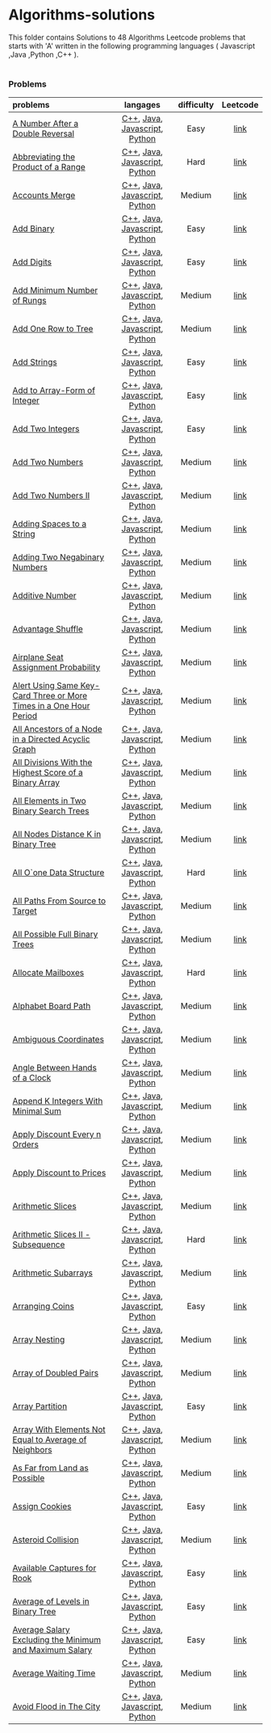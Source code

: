 # Algorithms-solutions
This folder contains Solutions to 48 Algorithms Leetcode problems that starts with 'A' written in the following programming languages ( Javascript ,Java ,Python ,C++ ).<br><br>
### Problems ###
|problems|langages|difficulty|Leetcode|
|:-------|:------:|:--------:|:------:|
|[A Number After a Double Reversal](https://github.com/AnasImloul/Leetcode-solutions/tree/main/algorithms/A/A%20Number%20After%20a%20Double%20Reversal/)|[C++](https://github.com/AnasImloul/Leetcode-solutions/tree/main/algorithms/A/A%20Number%20After%20a%20Double%20Reversal/A%20Number%20After%20a%20Double%20Reversal.cpp), [Java](https://github.com/AnasImloul/Leetcode-solutions/tree/main/algorithms/A/A%20Number%20After%20a%20Double%20Reversal/A%20Number%20After%20a%20Double%20Reversal.java), [Javascript](https://github.com/AnasImloul/Leetcode-solutions/tree/main/algorithms/A/A%20Number%20After%20a%20Double%20Reversal/A%20Number%20After%20a%20Double%20Reversal.js), [Python](https://github.com/AnasImloul/Leetcode-solutions/tree/main/algorithms/A/A%20Number%20After%20a%20Double%20Reversal/A%20Number%20After%20a%20Double%20Reversal.py)|Easy|[link](https://leetcode.com/problems/a-number-after-a-double-reversal)|
|[Abbreviating the Product of a Range](https://github.com/AnasImloul/Leetcode-solutions/tree/main/algorithms/A/Abbreviating%20the%20Product%20of%20a%20Range/)|[C++](https://github.com/AnasImloul/Leetcode-solutions/tree/main/algorithms/A/Abbreviating%20the%20Product%20of%20a%20Range/Abbreviating%20the%20Product%20of%20a%20Range.cpp), [Java](https://github.com/AnasImloul/Leetcode-solutions/tree/main/algorithms/A/Abbreviating%20the%20Product%20of%20a%20Range/Abbreviating%20the%20Product%20of%20a%20Range.java), [Javascript](https://github.com/AnasImloul/Leetcode-solutions/tree/main/algorithms/A/Abbreviating%20the%20Product%20of%20a%20Range/Abbreviating%20the%20Product%20of%20a%20Range.js), [Python](https://github.com/AnasImloul/Leetcode-solutions/tree/main/algorithms/A/Abbreviating%20the%20Product%20of%20a%20Range/Abbreviating%20the%20Product%20of%20a%20Range.py)|Hard|[link](https://leetcode.com/problems/abbreviating-the-product-of-a-range)|
|[Accounts Merge](https://github.com/AnasImloul/Leetcode-solutions/tree/main/algorithms/A/Accounts%20Merge/)|[C++](https://github.com/AnasImloul/Leetcode-solutions/tree/main/algorithms/A/Accounts%20Merge/Accounts%20Merge.cpp), [Java](https://github.com/AnasImloul/Leetcode-solutions/tree/main/algorithms/A/Accounts%20Merge/Accounts%20Merge.java), [Javascript](https://github.com/AnasImloul/Leetcode-solutions/tree/main/algorithms/A/Accounts%20Merge/Accounts%20Merge.js), [Python](https://github.com/AnasImloul/Leetcode-solutions/tree/main/algorithms/A/Accounts%20Merge/Accounts%20Merge.py)|Medium|[link](https://leetcode.com/problems/accounts-merge)|
|[Add Binary](https://github.com/AnasImloul/Leetcode-solutions/tree/main/algorithms/A/Add%20Binary/)|[C++](https://github.com/AnasImloul/Leetcode-solutions/tree/main/algorithms/A/Add%20Binary/Add%20Binary.cpp), [Java](https://github.com/AnasImloul/Leetcode-solutions/tree/main/algorithms/A/Add%20Binary/Add%20Binary.java), [Javascript](https://github.com/AnasImloul/Leetcode-solutions/tree/main/algorithms/A/Add%20Binary/Add%20Binary.js), [Python](https://github.com/AnasImloul/Leetcode-solutions/tree/main/algorithms/A/Add%20Binary/Add%20Binary.py)|Easy|[link](https://leetcode.com/problems/add-binary)|
|[Add Digits](https://github.com/AnasImloul/Leetcode-solutions/tree/main/algorithms/A/Add%20Digits/)|[C++](https://github.com/AnasImloul/Leetcode-solutions/tree/main/algorithms/A/Add%20Digits/Add%20Digits.cpp), [Java](https://github.com/AnasImloul/Leetcode-solutions/tree/main/algorithms/A/Add%20Digits/Add%20Digits.java), [Javascript](https://github.com/AnasImloul/Leetcode-solutions/tree/main/algorithms/A/Add%20Digits/Add%20Digits.js), [Python](https://github.com/AnasImloul/Leetcode-solutions/tree/main/algorithms/A/Add%20Digits/Add%20Digits.py)|Easy|[link](https://leetcode.com/problems/add-digits)|
|[Add Minimum Number of Rungs](https://github.com/AnasImloul/Leetcode-solutions/tree/main/algorithms/A/Add%20Minimum%20Number%20of%20Rungs/)|[C++](https://github.com/AnasImloul/Leetcode-solutions/tree/main/algorithms/A/Add%20Minimum%20Number%20of%20Rungs/Add%20Minimum%20Number%20of%20Rungs.cpp), [Java](https://github.com/AnasImloul/Leetcode-solutions/tree/main/algorithms/A/Add%20Minimum%20Number%20of%20Rungs/Add%20Minimum%20Number%20of%20Rungs.java), [Javascript](https://github.com/AnasImloul/Leetcode-solutions/tree/main/algorithms/A/Add%20Minimum%20Number%20of%20Rungs/Add%20Minimum%20Number%20of%20Rungs.js), [Python](https://github.com/AnasImloul/Leetcode-solutions/tree/main/algorithms/A/Add%20Minimum%20Number%20of%20Rungs/Add%20Minimum%20Number%20of%20Rungs.py)|Medium|[link](https://leetcode.com/problems/add-minimum-number-of-rungs)|
|[Add One Row to Tree](https://github.com/AnasImloul/Leetcode-solutions/tree/main/algorithms/A/Add%20One%20Row%20to%20Tree/)|[C++](https://github.com/AnasImloul/Leetcode-solutions/tree/main/algorithms/A/Add%20One%20Row%20to%20Tree/Add%20One%20Row%20to%20Tree.cpp), [Java](https://github.com/AnasImloul/Leetcode-solutions/tree/main/algorithms/A/Add%20One%20Row%20to%20Tree/Add%20One%20Row%20to%20Tree.java), [Javascript](https://github.com/AnasImloul/Leetcode-solutions/tree/main/algorithms/A/Add%20One%20Row%20to%20Tree/Add%20One%20Row%20to%20Tree.js), [Python](https://github.com/AnasImloul/Leetcode-solutions/tree/main/algorithms/A/Add%20One%20Row%20to%20Tree/Add%20One%20Row%20to%20Tree.py)|Medium|[link](https://leetcode.com/problems/add-one-row-to-tree)|
|[Add Strings](https://github.com/AnasImloul/Leetcode-solutions/tree/main/algorithms/A/Add%20Strings/)|[C++](https://github.com/AnasImloul/Leetcode-solutions/tree/main/algorithms/A/Add%20Strings/Add%20Strings.cpp), [Java](https://github.com/AnasImloul/Leetcode-solutions/tree/main/algorithms/A/Add%20Strings/Add%20Strings.java), [Javascript](https://github.com/AnasImloul/Leetcode-solutions/tree/main/algorithms/A/Add%20Strings/Add%20Strings.js), [Python](https://github.com/AnasImloul/Leetcode-solutions/tree/main/algorithms/A/Add%20Strings/Add%20Strings.py)|Easy|[link](https://leetcode.com/problems/add-strings)|
|[Add to Array-Form of Integer](https://github.com/AnasImloul/Leetcode-solutions/tree/main/algorithms/A/Add%20to%20Array-Form%20of%20Integer/)|[C++](https://github.com/AnasImloul/Leetcode-solutions/tree/main/algorithms/A/Add%20to%20Array-Form%20of%20Integer/Add%20to%20Array-Form%20of%20Integer.cpp), [Java](https://github.com/AnasImloul/Leetcode-solutions/tree/main/algorithms/A/Add%20to%20Array-Form%20of%20Integer/Add%20to%20Array-Form%20of%20Integer.java), [Javascript](https://github.com/AnasImloul/Leetcode-solutions/tree/main/algorithms/A/Add%20to%20Array-Form%20of%20Integer/Add%20to%20Array-Form%20of%20Integer.js), [Python](https://github.com/AnasImloul/Leetcode-solutions/tree/main/algorithms/A/Add%20to%20Array-Form%20of%20Integer/Add%20to%20Array-Form%20of%20Integer.py)|Easy|[link](https://leetcode.com/problems/add-to-array-form-of-integer)|
|[Add Two Integers](https://github.com/AnasImloul/Leetcode-solutions/tree/main/algorithms/A/Add%20Two%20Integers/)|[C++](https://github.com/AnasImloul/Leetcode-solutions/tree/main/algorithms/A/Add%20Two%20Integers/Add%20Two%20Integers.cpp), [Java](https://github.com/AnasImloul/Leetcode-solutions/tree/main/algorithms/A/Add%20Two%20Integers/Add%20Two%20Integers.java), [Javascript](https://github.com/AnasImloul/Leetcode-solutions/tree/main/algorithms/A/Add%20Two%20Integers/Add%20Two%20Integers.js), [Python](https://github.com/AnasImloul/Leetcode-solutions/tree/main/algorithms/A/Add%20Two%20Integers/Add%20Two%20Integers.py)|Easy|[link](https://leetcode.com/problems/add-two-integers)|
|[Add Two Numbers](https://github.com/AnasImloul/Leetcode-solutions/tree/main/algorithms/A/Add%20Two%20Numbers/)|[C++](https://github.com/AnasImloul/Leetcode-solutions/tree/main/algorithms/A/Add%20Two%20Numbers/Add%20Two%20Numbers.cpp), [Java](https://github.com/AnasImloul/Leetcode-solutions/tree/main/algorithms/A/Add%20Two%20Numbers/Add%20Two%20Numbers.java), [Javascript](https://github.com/AnasImloul/Leetcode-solutions/tree/main/algorithms/A/Add%20Two%20Numbers/Add%20Two%20Numbers.js), [Python](https://github.com/AnasImloul/Leetcode-solutions/tree/main/algorithms/A/Add%20Two%20Numbers/Add%20Two%20Numbers.py)|Medium|[link](https://leetcode.com/problems/add-two-numbers)|
|[Add Two Numbers II](https://github.com/AnasImloul/Leetcode-solutions/tree/main/algorithms/A/Add%20Two%20Numbers%20II/)|[C++](https://github.com/AnasImloul/Leetcode-solutions/tree/main/algorithms/A/Add%20Two%20Numbers%20II/Add%20Two%20Numbers%20II.cpp), [Java](https://github.com/AnasImloul/Leetcode-solutions/tree/main/algorithms/A/Add%20Two%20Numbers%20II/Add%20Two%20Numbers%20II.java), [Javascript](https://github.com/AnasImloul/Leetcode-solutions/tree/main/algorithms/A/Add%20Two%20Numbers%20II/Add%20Two%20Numbers%20II.js), [Python](https://github.com/AnasImloul/Leetcode-solutions/tree/main/algorithms/A/Add%20Two%20Numbers%20II/Add%20Two%20Numbers%20II.py)|Medium|[link](https://leetcode.com/problems/add-two-numbers-ii)|
|[Adding Spaces to a String](https://github.com/AnasImloul/Leetcode-solutions/tree/main/algorithms/A/Adding%20Spaces%20to%20a%20String/)|[C++](https://github.com/AnasImloul/Leetcode-solutions/tree/main/algorithms/A/Adding%20Spaces%20to%20a%20String/Adding%20Spaces%20to%20a%20String.cpp), [Java](https://github.com/AnasImloul/Leetcode-solutions/tree/main/algorithms/A/Adding%20Spaces%20to%20a%20String/Adding%20Spaces%20to%20a%20String.java), [Javascript](https://github.com/AnasImloul/Leetcode-solutions/tree/main/algorithms/A/Adding%20Spaces%20to%20a%20String/Adding%20Spaces%20to%20a%20String.js), [Python](https://github.com/AnasImloul/Leetcode-solutions/tree/main/algorithms/A/Adding%20Spaces%20to%20a%20String/Adding%20Spaces%20to%20a%20String.py)|Medium|[link](https://leetcode.com/problems/adding-spaces-to-a-string)|
|[Adding Two Negabinary Numbers](https://github.com/AnasImloul/Leetcode-solutions/tree/main/algorithms/A/Adding%20Two%20Negabinary%20Numbers/)|[C++](https://github.com/AnasImloul/Leetcode-solutions/tree/main/algorithms/A/Adding%20Two%20Negabinary%20Numbers/Adding%20Two%20Negabinary%20Numbers.cpp), [Java](https://github.com/AnasImloul/Leetcode-solutions/tree/main/algorithms/A/Adding%20Two%20Negabinary%20Numbers/Adding%20Two%20Negabinary%20Numbers.java), [Javascript](https://github.com/AnasImloul/Leetcode-solutions/tree/main/algorithms/A/Adding%20Two%20Negabinary%20Numbers/Adding%20Two%20Negabinary%20Numbers.js), [Python](https://github.com/AnasImloul/Leetcode-solutions/tree/main/algorithms/A/Adding%20Two%20Negabinary%20Numbers/Adding%20Two%20Negabinary%20Numbers.py)|Medium|[link](https://leetcode.com/problems/adding-two-negabinary-numbers)|
|[Additive Number](https://github.com/AnasImloul/Leetcode-solutions/tree/main/algorithms/A/Additive%20Number/)|[C++](https://github.com/AnasImloul/Leetcode-solutions/tree/main/algorithms/A/Additive%20Number/Additive%20Number.cpp), [Java](https://github.com/AnasImloul/Leetcode-solutions/tree/main/algorithms/A/Additive%20Number/Additive%20Number.java), [Javascript](https://github.com/AnasImloul/Leetcode-solutions/tree/main/algorithms/A/Additive%20Number/Additive%20Number.js), [Python](https://github.com/AnasImloul/Leetcode-solutions/tree/main/algorithms/A/Additive%20Number/Additive%20Number.py)|Medium|[link](https://leetcode.com/problems/additive-number)|
|[Advantage Shuffle](https://github.com/AnasImloul/Leetcode-solutions/tree/main/algorithms/A/Advantage%20Shuffle/)|[C++](https://github.com/AnasImloul/Leetcode-solutions/tree/main/algorithms/A/Advantage%20Shuffle/Advantage%20Shuffle.cpp), [Java](https://github.com/AnasImloul/Leetcode-solutions/tree/main/algorithms/A/Advantage%20Shuffle/Advantage%20Shuffle.java), [Javascript](https://github.com/AnasImloul/Leetcode-solutions/tree/main/algorithms/A/Advantage%20Shuffle/Advantage%20Shuffle.js), [Python](https://github.com/AnasImloul/Leetcode-solutions/tree/main/algorithms/A/Advantage%20Shuffle/Advantage%20Shuffle.py)|Medium|[link](https://leetcode.com/problems/advantage-shuffle)|
|[Airplane Seat Assignment Probability](https://github.com/AnasImloul/Leetcode-solutions/tree/main/algorithms/A/Airplane%20Seat%20Assignment%20Probability/)|[C++](https://github.com/AnasImloul/Leetcode-solutions/tree/main/algorithms/A/Airplane%20Seat%20Assignment%20Probability/Airplane%20Seat%20Assignment%20Probability.cpp), [Java](https://github.com/AnasImloul/Leetcode-solutions/tree/main/algorithms/A/Airplane%20Seat%20Assignment%20Probability/Airplane%20Seat%20Assignment%20Probability.java), [Javascript](https://github.com/AnasImloul/Leetcode-solutions/tree/main/algorithms/A/Airplane%20Seat%20Assignment%20Probability/Airplane%20Seat%20Assignment%20Probability.js), [Python](https://github.com/AnasImloul/Leetcode-solutions/tree/main/algorithms/A/Airplane%20Seat%20Assignment%20Probability/Airplane%20Seat%20Assignment%20Probability.py)|Medium|[link](https://leetcode.com/problems/airplane-seat-assignment-probability)|
|[Alert Using Same Key-Card Three or More Times in a One Hour Period](https://github.com/AnasImloul/Leetcode-solutions/tree/main/algorithms/A/Alert%20Using%20Same%20Key-Card%20Three%20or%20More%20Times%20in%20a%20One%20Hour%20Period/)|[C++](https://github.com/AnasImloul/Leetcode-solutions/tree/main/algorithms/A/Alert%20Using%20Same%20Key-Card%20Three%20or%20More%20Times%20in%20a%20One%20Hour%20Period/Alert%20Using%20Same%20Key-Card%20Three%20or%20More%20Times%20in%20a%20One%20Hour%20Period.cpp), [Java](https://github.com/AnasImloul/Leetcode-solutions/tree/main/algorithms/A/Alert%20Using%20Same%20Key-Card%20Three%20or%20More%20Times%20in%20a%20One%20Hour%20Period/Alert%20Using%20Same%20Key-Card%20Three%20or%20More%20Times%20in%20a%20One%20Hour%20Period.java), [Javascript](https://github.com/AnasImloul/Leetcode-solutions/tree/main/algorithms/A/Alert%20Using%20Same%20Key-Card%20Three%20or%20More%20Times%20in%20a%20One%20Hour%20Period/Alert%20Using%20Same%20Key-Card%20Three%20or%20More%20Times%20in%20a%20One%20Hour%20Period.js), [Python](https://github.com/AnasImloul/Leetcode-solutions/tree/main/algorithms/A/Alert%20Using%20Same%20Key-Card%20Three%20or%20More%20Times%20in%20a%20One%20Hour%20Period/Alert%20Using%20Same%20Key-Card%20Three%20or%20More%20Times%20in%20a%20One%20Hour%20Period.py)|Medium|[link](https://leetcode.com/problems/alert-using-same-key-card-three-or-more-times-in-a-one-hour-period)|
|[All Ancestors of a Node in a Directed Acyclic Graph](https://github.com/AnasImloul/Leetcode-solutions/tree/main/algorithms/A/All%20Ancestors%20of%20a%20Node%20in%20a%20Directed%20Acyclic%20Graph/)|[C++](https://github.com/AnasImloul/Leetcode-solutions/tree/main/algorithms/A/All%20Ancestors%20of%20a%20Node%20in%20a%20Directed%20Acyclic%20Graph/All%20Ancestors%20of%20a%20Node%20in%20a%20Directed%20Acyclic%20Graph.cpp), [Java](https://github.com/AnasImloul/Leetcode-solutions/tree/main/algorithms/A/All%20Ancestors%20of%20a%20Node%20in%20a%20Directed%20Acyclic%20Graph/All%20Ancestors%20of%20a%20Node%20in%20a%20Directed%20Acyclic%20Graph.java), [Javascript](https://github.com/AnasImloul/Leetcode-solutions/tree/main/algorithms/A/All%20Ancestors%20of%20a%20Node%20in%20a%20Directed%20Acyclic%20Graph/All%20Ancestors%20of%20a%20Node%20in%20a%20Directed%20Acyclic%20Graph.js), [Python](https://github.com/AnasImloul/Leetcode-solutions/tree/main/algorithms/A/All%20Ancestors%20of%20a%20Node%20in%20a%20Directed%20Acyclic%20Graph/All%20Ancestors%20of%20a%20Node%20in%20a%20Directed%20Acyclic%20Graph.py)|Medium|[link](https://leetcode.com/problems/all-ancestors-of-a-node-in-a-directed-acyclic-graph)|
|[All Divisions With the Highest Score of a Binary Array](https://github.com/AnasImloul/Leetcode-solutions/tree/main/algorithms/A/All%20Divisions%20With%20the%20Highest%20Score%20of%20a%20Binary%20Array/)|[C++](https://github.com/AnasImloul/Leetcode-solutions/tree/main/algorithms/A/All%20Divisions%20With%20the%20Highest%20Score%20of%20a%20Binary%20Array/All%20Divisions%20With%20the%20Highest%20Score%20of%20a%20Binary%20Array.cpp), [Java](https://github.com/AnasImloul/Leetcode-solutions/tree/main/algorithms/A/All%20Divisions%20With%20the%20Highest%20Score%20of%20a%20Binary%20Array/All%20Divisions%20With%20the%20Highest%20Score%20of%20a%20Binary%20Array.java), [Javascript](https://github.com/AnasImloul/Leetcode-solutions/tree/main/algorithms/A/All%20Divisions%20With%20the%20Highest%20Score%20of%20a%20Binary%20Array/All%20Divisions%20With%20the%20Highest%20Score%20of%20a%20Binary%20Array.js), [Python](https://github.com/AnasImloul/Leetcode-solutions/tree/main/algorithms/A/All%20Divisions%20With%20the%20Highest%20Score%20of%20a%20Binary%20Array/All%20Divisions%20With%20the%20Highest%20Score%20of%20a%20Binary%20Array.py)|Medium|[link](https://leetcode.com/problems/all-divisions-with-the-highest-score-of-a-binary-array)|
|[All Elements in Two Binary Search Trees](https://github.com/AnasImloul/Leetcode-solutions/tree/main/algorithms/A/All%20Elements%20in%20Two%20Binary%20Search%20Trees/)|[C++](https://github.com/AnasImloul/Leetcode-solutions/tree/main/algorithms/A/All%20Elements%20in%20Two%20Binary%20Search%20Trees/All%20Elements%20in%20Two%20Binary%20Search%20Trees.cpp), [Java](https://github.com/AnasImloul/Leetcode-solutions/tree/main/algorithms/A/All%20Elements%20in%20Two%20Binary%20Search%20Trees/All%20Elements%20in%20Two%20Binary%20Search%20Trees.java), [Javascript](https://github.com/AnasImloul/Leetcode-solutions/tree/main/algorithms/A/All%20Elements%20in%20Two%20Binary%20Search%20Trees/All%20Elements%20in%20Two%20Binary%20Search%20Trees.js), [Python](https://github.com/AnasImloul/Leetcode-solutions/tree/main/algorithms/A/All%20Elements%20in%20Two%20Binary%20Search%20Trees/All%20Elements%20in%20Two%20Binary%20Search%20Trees.py)|Medium|[link](https://leetcode.com/problems/all-elements-in-two-binary-search-trees)|
|[All Nodes Distance K in Binary Tree](https://github.com/AnasImloul/Leetcode-solutions/tree/main/algorithms/A/All%20Nodes%20Distance%20K%20in%20Binary%20Tree/)|[C++](https://github.com/AnasImloul/Leetcode-solutions/tree/main/algorithms/A/All%20Nodes%20Distance%20K%20in%20Binary%20Tree/All%20Nodes%20Distance%20K%20in%20Binary%20Tree.cpp), [Java](https://github.com/AnasImloul/Leetcode-solutions/tree/main/algorithms/A/All%20Nodes%20Distance%20K%20in%20Binary%20Tree/All%20Nodes%20Distance%20K%20in%20Binary%20Tree.java), [Javascript](https://github.com/AnasImloul/Leetcode-solutions/tree/main/algorithms/A/All%20Nodes%20Distance%20K%20in%20Binary%20Tree/All%20Nodes%20Distance%20K%20in%20Binary%20Tree.js), [Python](https://github.com/AnasImloul/Leetcode-solutions/tree/main/algorithms/A/All%20Nodes%20Distance%20K%20in%20Binary%20Tree/All%20Nodes%20Distance%20K%20in%20Binary%20Tree.py)|Medium|[link](https://leetcode.com/problems/all-nodes-distance-k-in-binary-tree)|
|[All O`one Data Structure](https://github.com/AnasImloul/Leetcode-solutions/tree/main/algorithms/A/All%20O%60one%20Data%20Structure/)|[C++](https://github.com/AnasImloul/Leetcode-solutions/tree/main/algorithms/A/All%20O%60one%20Data%20Structure/All%20O%60one%20Data%20Structure.cpp), [Java](https://github.com/AnasImloul/Leetcode-solutions/tree/main/algorithms/A/All%20O%60one%20Data%20Structure/All%20O%60one%20Data%20Structure.java), [Javascript](https://github.com/AnasImloul/Leetcode-solutions/tree/main/algorithms/A/All%20O%60one%20Data%20Structure/All%20O%60one%20Data%20Structure.js), [Python](https://github.com/AnasImloul/Leetcode-solutions/tree/main/algorithms/A/All%20O%60one%20Data%20Structure/All%20O%60one%20Data%20Structure.py)|Hard|[link](https://leetcode.com/problems/all-oone-data-structure)|
|[All Paths From Source to Target](https://github.com/AnasImloul/Leetcode-solutions/tree/main/algorithms/A/All%20Paths%20From%20Source%20to%20Target/)|[C++](https://github.com/AnasImloul/Leetcode-solutions/tree/main/algorithms/A/All%20Paths%20From%20Source%20to%20Target/All%20Paths%20From%20Source%20to%20Target.cpp), [Java](https://github.com/AnasImloul/Leetcode-solutions/tree/main/algorithms/A/All%20Paths%20From%20Source%20to%20Target/All%20Paths%20From%20Source%20to%20Target.java), [Javascript](https://github.com/AnasImloul/Leetcode-solutions/tree/main/algorithms/A/All%20Paths%20From%20Source%20to%20Target/All%20Paths%20From%20Source%20to%20Target.js), [Python](https://github.com/AnasImloul/Leetcode-solutions/tree/main/algorithms/A/All%20Paths%20From%20Source%20to%20Target/All%20Paths%20From%20Source%20to%20Target.py)|Medium|[link](https://leetcode.com/problems/all-paths-from-source-to-target)|
|[All Possible Full Binary Trees](https://github.com/AnasImloul/Leetcode-solutions/tree/main/algorithms/A/All%20Possible%20Full%20Binary%20Trees/)|[C++](https://github.com/AnasImloul/Leetcode-solutions/tree/main/algorithms/A/All%20Possible%20Full%20Binary%20Trees/All%20Possible%20Full%20Binary%20Trees.cpp), [Java](https://github.com/AnasImloul/Leetcode-solutions/tree/main/algorithms/A/All%20Possible%20Full%20Binary%20Trees/All%20Possible%20Full%20Binary%20Trees.java), [Javascript](https://github.com/AnasImloul/Leetcode-solutions/tree/main/algorithms/A/All%20Possible%20Full%20Binary%20Trees/All%20Possible%20Full%20Binary%20Trees.js), [Python](https://github.com/AnasImloul/Leetcode-solutions/tree/main/algorithms/A/All%20Possible%20Full%20Binary%20Trees/All%20Possible%20Full%20Binary%20Trees.py)|Medium|[link](https://leetcode.com/problems/all-possible-full-binary-trees)|
|[Allocate Mailboxes](https://github.com/AnasImloul/Leetcode-solutions/tree/main/algorithms/A/Allocate%20Mailboxes/)|[C++](https://github.com/AnasImloul/Leetcode-solutions/tree/main/algorithms/A/Allocate%20Mailboxes/Allocate%20Mailboxes.cpp), [Java](https://github.com/AnasImloul/Leetcode-solutions/tree/main/algorithms/A/Allocate%20Mailboxes/Allocate%20Mailboxes.java), [Javascript](https://github.com/AnasImloul/Leetcode-solutions/tree/main/algorithms/A/Allocate%20Mailboxes/Allocate%20Mailboxes.js), [Python](https://github.com/AnasImloul/Leetcode-solutions/tree/main/algorithms/A/Allocate%20Mailboxes/Allocate%20Mailboxes.py)|Hard|[link](https://leetcode.com/problems/allocate-mailboxes)|
|[Alphabet Board Path](https://github.com/AnasImloul/Leetcode-solutions/tree/main/algorithms/A/Alphabet%20Board%20Path/)|[C++](https://github.com/AnasImloul/Leetcode-solutions/tree/main/algorithms/A/Alphabet%20Board%20Path/Alphabet%20Board%20Path.cpp), [Java](https://github.com/AnasImloul/Leetcode-solutions/tree/main/algorithms/A/Alphabet%20Board%20Path/Alphabet%20Board%20Path.java), [Javascript](https://github.com/AnasImloul/Leetcode-solutions/tree/main/algorithms/A/Alphabet%20Board%20Path/Alphabet%20Board%20Path.js), [Python](https://github.com/AnasImloul/Leetcode-solutions/tree/main/algorithms/A/Alphabet%20Board%20Path/Alphabet%20Board%20Path.py)|Medium|[link](https://leetcode.com/problems/alphabet-board-path)|
|[Ambiguous Coordinates](https://github.com/AnasImloul/Leetcode-solutions/tree/main/algorithms/A/Ambiguous%20Coordinates/)|[C++](https://github.com/AnasImloul/Leetcode-solutions/tree/main/algorithms/A/Ambiguous%20Coordinates/Ambiguous%20Coordinates.cpp), [Java](https://github.com/AnasImloul/Leetcode-solutions/tree/main/algorithms/A/Ambiguous%20Coordinates/Ambiguous%20Coordinates.java), [Javascript](https://github.com/AnasImloul/Leetcode-solutions/tree/main/algorithms/A/Ambiguous%20Coordinates/Ambiguous%20Coordinates.js), [Python](https://github.com/AnasImloul/Leetcode-solutions/tree/main/algorithms/A/Ambiguous%20Coordinates/Ambiguous%20Coordinates.py)|Medium|[link](https://leetcode.com/problems/ambiguous-coordinates)|
|[Angle Between Hands of a Clock](https://github.com/AnasImloul/Leetcode-solutions/tree/main/algorithms/A/Angle%20Between%20Hands%20of%20a%20Clock/)|[C++](https://github.com/AnasImloul/Leetcode-solutions/tree/main/algorithms/A/Angle%20Between%20Hands%20of%20a%20Clock/Angle%20Between%20Hands%20of%20a%20Clock.cpp), [Java](https://github.com/AnasImloul/Leetcode-solutions/tree/main/algorithms/A/Angle%20Between%20Hands%20of%20a%20Clock/Angle%20Between%20Hands%20of%20a%20Clock.java), [Javascript](https://github.com/AnasImloul/Leetcode-solutions/tree/main/algorithms/A/Angle%20Between%20Hands%20of%20a%20Clock/Angle%20Between%20Hands%20of%20a%20Clock.js), [Python](https://github.com/AnasImloul/Leetcode-solutions/tree/main/algorithms/A/Angle%20Between%20Hands%20of%20a%20Clock/Angle%20Between%20Hands%20of%20a%20Clock.py)|Medium|[link](https://leetcode.com/problems/angle-between-hands-of-a-clock)|
|[Append K Integers With Minimal Sum](https://github.com/AnasImloul/Leetcode-solutions/tree/main/algorithms/A/Append%20K%20Integers%20With%20Minimal%20Sum/)|[C++](https://github.com/AnasImloul/Leetcode-solutions/tree/main/algorithms/A/Append%20K%20Integers%20With%20Minimal%20Sum/Append%20K%20Integers%20With%20Minimal%20Sum.cpp), [Java](https://github.com/AnasImloul/Leetcode-solutions/tree/main/algorithms/A/Append%20K%20Integers%20With%20Minimal%20Sum/Append%20K%20Integers%20With%20Minimal%20Sum.java), [Javascript](https://github.com/AnasImloul/Leetcode-solutions/tree/main/algorithms/A/Append%20K%20Integers%20With%20Minimal%20Sum/Append%20K%20Integers%20With%20Minimal%20Sum.js), [Python](https://github.com/AnasImloul/Leetcode-solutions/tree/main/algorithms/A/Append%20K%20Integers%20With%20Minimal%20Sum/Append%20K%20Integers%20With%20Minimal%20Sum.py)|Medium|[link](https://leetcode.com/problems/append-k-integers-with-minimal-sum)|
|[Apply Discount Every n Orders](https://github.com/AnasImloul/Leetcode-solutions/tree/main/algorithms/A/Apply%20Discount%20Every%20n%20Orders/)|[C++](https://github.com/AnasImloul/Leetcode-solutions/tree/main/algorithms/A/Apply%20Discount%20Every%20n%20Orders/Apply%20Discount%20Every%20n%20Orders.cpp), [Java](https://github.com/AnasImloul/Leetcode-solutions/tree/main/algorithms/A/Apply%20Discount%20Every%20n%20Orders/Apply%20Discount%20Every%20n%20Orders.java), [Javascript](https://github.com/AnasImloul/Leetcode-solutions/tree/main/algorithms/A/Apply%20Discount%20Every%20n%20Orders/Apply%20Discount%20Every%20n%20Orders.js), [Python](https://github.com/AnasImloul/Leetcode-solutions/tree/main/algorithms/A/Apply%20Discount%20Every%20n%20Orders/Apply%20Discount%20Every%20n%20Orders.py)|Medium|[link](https://leetcode.com/problems/apply-discount-every-n-orders)|
|[Apply Discount to Prices](https://github.com/AnasImloul/Leetcode-solutions/tree/main/algorithms/A/Apply%20Discount%20to%20Prices/)|[C++](https://github.com/AnasImloul/Leetcode-solutions/tree/main/algorithms/A/Apply%20Discount%20to%20Prices/Apply%20Discount%20to%20Prices.cpp), [Java](https://github.com/AnasImloul/Leetcode-solutions/tree/main/algorithms/A/Apply%20Discount%20to%20Prices/Apply%20Discount%20to%20Prices.java), [Javascript](https://github.com/AnasImloul/Leetcode-solutions/tree/main/algorithms/A/Apply%20Discount%20to%20Prices/Apply%20Discount%20to%20Prices.js), [Python](https://github.com/AnasImloul/Leetcode-solutions/tree/main/algorithms/A/Apply%20Discount%20to%20Prices/Apply%20Discount%20to%20Prices.py)|Medium|[link](https://leetcode.com/problems/apply-discount-to-prices)|
|[Arithmetic Slices](https://github.com/AnasImloul/Leetcode-solutions/tree/main/algorithms/A/Arithmetic%20Slices/)|[C++](https://github.com/AnasImloul/Leetcode-solutions/tree/main/algorithms/A/Arithmetic%20Slices/Arithmetic%20Slices.cpp), [Java](https://github.com/AnasImloul/Leetcode-solutions/tree/main/algorithms/A/Arithmetic%20Slices/Arithmetic%20Slices.java), [Javascript](https://github.com/AnasImloul/Leetcode-solutions/tree/main/algorithms/A/Arithmetic%20Slices/Arithmetic%20Slices.js), [Python](https://github.com/AnasImloul/Leetcode-solutions/tree/main/algorithms/A/Arithmetic%20Slices/Arithmetic%20Slices.py)|Medium|[link](https://leetcode.com/problems/arithmetic-slices)|
|[Arithmetic Slices II - Subsequence](https://github.com/AnasImloul/Leetcode-solutions/tree/main/algorithms/A/Arithmetic%20Slices%20II%20-%20Subsequence/)|[C++](https://github.com/AnasImloul/Leetcode-solutions/tree/main/algorithms/A/Arithmetic%20Slices%20II%20-%20Subsequence/Arithmetic%20Slices%20II%20-%20Subsequence.cpp), [Java](https://github.com/AnasImloul/Leetcode-solutions/tree/main/algorithms/A/Arithmetic%20Slices%20II%20-%20Subsequence/Arithmetic%20Slices%20II%20-%20Subsequence.java), [Javascript](https://github.com/AnasImloul/Leetcode-solutions/tree/main/algorithms/A/Arithmetic%20Slices%20II%20-%20Subsequence/Arithmetic%20Slices%20II%20-%20Subsequence.js), [Python](https://github.com/AnasImloul/Leetcode-solutions/tree/main/algorithms/A/Arithmetic%20Slices%20II%20-%20Subsequence/Arithmetic%20Slices%20II%20-%20Subsequence.py)|Hard|[link](https://leetcode.com/problems/arithmetic-slices-ii-subsequence)|
|[Arithmetic Subarrays](https://github.com/AnasImloul/Leetcode-solutions/tree/main/algorithms/A/Arithmetic%20Subarrays/)|[C++](https://github.com/AnasImloul/Leetcode-solutions/tree/main/algorithms/A/Arithmetic%20Subarrays/Arithmetic%20Subarrays.cpp), [Java](https://github.com/AnasImloul/Leetcode-solutions/tree/main/algorithms/A/Arithmetic%20Subarrays/Arithmetic%20Subarrays.java), [Javascript](https://github.com/AnasImloul/Leetcode-solutions/tree/main/algorithms/A/Arithmetic%20Subarrays/Arithmetic%20Subarrays.js), [Python](https://github.com/AnasImloul/Leetcode-solutions/tree/main/algorithms/A/Arithmetic%20Subarrays/Arithmetic%20Subarrays.py)|Medium|[link](https://leetcode.com/problems/arithmetic-subarrays)|
|[Arranging Coins](https://github.com/AnasImloul/Leetcode-solutions/tree/main/algorithms/A/Arranging%20Coins/)|[C++](https://github.com/AnasImloul/Leetcode-solutions/tree/main/algorithms/A/Arranging%20Coins/Arranging%20Coins.cpp), [Java](https://github.com/AnasImloul/Leetcode-solutions/tree/main/algorithms/A/Arranging%20Coins/Arranging%20Coins.java), [Javascript](https://github.com/AnasImloul/Leetcode-solutions/tree/main/algorithms/A/Arranging%20Coins/Arranging%20Coins.js), [Python](https://github.com/AnasImloul/Leetcode-solutions/tree/main/algorithms/A/Arranging%20Coins/Arranging%20Coins.py)|Easy|[link](https://leetcode.com/problems/arranging-coins)|
|[Array Nesting](https://github.com/AnasImloul/Leetcode-solutions/tree/main/algorithms/A/Array%20Nesting/)|[C++](https://github.com/AnasImloul/Leetcode-solutions/tree/main/algorithms/A/Array%20Nesting/Array%20Nesting.cpp), [Java](https://github.com/AnasImloul/Leetcode-solutions/tree/main/algorithms/A/Array%20Nesting/Array%20Nesting.java), [Javascript](https://github.com/AnasImloul/Leetcode-solutions/tree/main/algorithms/A/Array%20Nesting/Array%20Nesting.js), [Python](https://github.com/AnasImloul/Leetcode-solutions/tree/main/algorithms/A/Array%20Nesting/Array%20Nesting.py)|Medium|[link](https://leetcode.com/problems/array-nesting)|
|[Array of Doubled Pairs](https://github.com/AnasImloul/Leetcode-solutions/tree/main/algorithms/A/Array%20of%20Doubled%20Pairs/)|[C++](https://github.com/AnasImloul/Leetcode-solutions/tree/main/algorithms/A/Array%20of%20Doubled%20Pairs/Array%20of%20Doubled%20Pairs.cpp), [Java](https://github.com/AnasImloul/Leetcode-solutions/tree/main/algorithms/A/Array%20of%20Doubled%20Pairs/Array%20of%20Doubled%20Pairs.java), [Javascript](https://github.com/AnasImloul/Leetcode-solutions/tree/main/algorithms/A/Array%20of%20Doubled%20Pairs/Array%20of%20Doubled%20Pairs.js), [Python](https://github.com/AnasImloul/Leetcode-solutions/tree/main/algorithms/A/Array%20of%20Doubled%20Pairs/Array%20of%20Doubled%20Pairs.py)|Medium|[link](https://leetcode.com/problems/array-of-doubled-pairs)|
|[Array Partition](https://github.com/AnasImloul/Leetcode-solutions/tree/main/algorithms/A/Array%20Partition/)|[C++](https://github.com/AnasImloul/Leetcode-solutions/tree/main/algorithms/A/Array%20Partition/Array%20Partition.cpp), [Java](https://github.com/AnasImloul/Leetcode-solutions/tree/main/algorithms/A/Array%20Partition/Array%20Partition.java), [Javascript](https://github.com/AnasImloul/Leetcode-solutions/tree/main/algorithms/A/Array%20Partition/Array%20Partition.js), [Python](https://github.com/AnasImloul/Leetcode-solutions/tree/main/algorithms/A/Array%20Partition/Array%20Partition.py)|Easy|[link](https://leetcode.com/problems/array-partition)|
|[Array With Elements Not Equal to Average of Neighbors](https://github.com/AnasImloul/Leetcode-solutions/tree/main/algorithms/A/Array%20With%20Elements%20Not%20Equal%20to%20Average%20of%20Neighbors/)|[C++](https://github.com/AnasImloul/Leetcode-solutions/tree/main/algorithms/A/Array%20With%20Elements%20Not%20Equal%20to%20Average%20of%20Neighbors/Array%20With%20Elements%20Not%20Equal%20to%20Average%20of%20Neighbors.cpp), [Java](https://github.com/AnasImloul/Leetcode-solutions/tree/main/algorithms/A/Array%20With%20Elements%20Not%20Equal%20to%20Average%20of%20Neighbors/Array%20With%20Elements%20Not%20Equal%20to%20Average%20of%20Neighbors.java), [Javascript](https://github.com/AnasImloul/Leetcode-solutions/tree/main/algorithms/A/Array%20With%20Elements%20Not%20Equal%20to%20Average%20of%20Neighbors/Array%20With%20Elements%20Not%20Equal%20to%20Average%20of%20Neighbors.js), [Python](https://github.com/AnasImloul/Leetcode-solutions/tree/main/algorithms/A/Array%20With%20Elements%20Not%20Equal%20to%20Average%20of%20Neighbors/Array%20With%20Elements%20Not%20Equal%20to%20Average%20of%20Neighbors.py)|Medium|[link](https://leetcode.com/problems/array-with-elements-not-equal-to-average-of-neighbors)|
|[As Far from Land as Possible](https://github.com/AnasImloul/Leetcode-solutions/tree/main/algorithms/A/As%20Far%20from%20Land%20as%20Possible/)|[C++](https://github.com/AnasImloul/Leetcode-solutions/tree/main/algorithms/A/As%20Far%20from%20Land%20as%20Possible/As%20Far%20from%20Land%20as%20Possible.cpp), [Java](https://github.com/AnasImloul/Leetcode-solutions/tree/main/algorithms/A/As%20Far%20from%20Land%20as%20Possible/As%20Far%20from%20Land%20as%20Possible.java), [Javascript](https://github.com/AnasImloul/Leetcode-solutions/tree/main/algorithms/A/As%20Far%20from%20Land%20as%20Possible/As%20Far%20from%20Land%20as%20Possible.js), [Python](https://github.com/AnasImloul/Leetcode-solutions/tree/main/algorithms/A/As%20Far%20from%20Land%20as%20Possible/As%20Far%20from%20Land%20as%20Possible.py)|Medium|[link](https://leetcode.com/problems/as-far-from-land-as-possible)|
|[Assign Cookies](https://github.com/AnasImloul/Leetcode-solutions/tree/main/algorithms/A/Assign%20Cookies/)|[C++](https://github.com/AnasImloul/Leetcode-solutions/tree/main/algorithms/A/Assign%20Cookies/Assign%20Cookies.cpp), [Java](https://github.com/AnasImloul/Leetcode-solutions/tree/main/algorithms/A/Assign%20Cookies/Assign%20Cookies.java), [Javascript](https://github.com/AnasImloul/Leetcode-solutions/tree/main/algorithms/A/Assign%20Cookies/Assign%20Cookies.js), [Python](https://github.com/AnasImloul/Leetcode-solutions/tree/main/algorithms/A/Assign%20Cookies/Assign%20Cookies.py)|Easy|[link](https://leetcode.com/problems/assign-cookies)|
|[Asteroid Collision](https://github.com/AnasImloul/Leetcode-solutions/tree/main/algorithms/A/Asteroid%20Collision/)|[C++](https://github.com/AnasImloul/Leetcode-solutions/tree/main/algorithms/A/Asteroid%20Collision/Asteroid%20Collision.cpp), [Java](https://github.com/AnasImloul/Leetcode-solutions/tree/main/algorithms/A/Asteroid%20Collision/Asteroid%20Collision.java), [Javascript](https://github.com/AnasImloul/Leetcode-solutions/tree/main/algorithms/A/Asteroid%20Collision/Asteroid%20Collision.js), [Python](https://github.com/AnasImloul/Leetcode-solutions/tree/main/algorithms/A/Asteroid%20Collision/Asteroid%20Collision.py)|Medium|[link](https://leetcode.com/problems/asteroid-collision)|
|[Available Captures for Rook](https://github.com/AnasImloul/Leetcode-solutions/tree/main/algorithms/A/Available%20Captures%20for%20Rook/)|[C++](https://github.com/AnasImloul/Leetcode-solutions/tree/main/algorithms/A/Available%20Captures%20for%20Rook/Available%20Captures%20for%20Rook.cpp), [Java](https://github.com/AnasImloul/Leetcode-solutions/tree/main/algorithms/A/Available%20Captures%20for%20Rook/Available%20Captures%20for%20Rook.java), [Javascript](https://github.com/AnasImloul/Leetcode-solutions/tree/main/algorithms/A/Available%20Captures%20for%20Rook/Available%20Captures%20for%20Rook.js), [Python](https://github.com/AnasImloul/Leetcode-solutions/tree/main/algorithms/A/Available%20Captures%20for%20Rook/Available%20Captures%20for%20Rook.py)|Easy|[link](https://leetcode.com/problems/available-captures-for-rook)|
|[Average of Levels in Binary Tree](https://github.com/AnasImloul/Leetcode-solutions/tree/main/algorithms/A/Average%20of%20Levels%20in%20Binary%20Tree/)|[C++](https://github.com/AnasImloul/Leetcode-solutions/tree/main/algorithms/A/Average%20of%20Levels%20in%20Binary%20Tree/Average%20of%20Levels%20in%20Binary%20Tree.cpp), [Java](https://github.com/AnasImloul/Leetcode-solutions/tree/main/algorithms/A/Average%20of%20Levels%20in%20Binary%20Tree/Average%20of%20Levels%20in%20Binary%20Tree.java), [Javascript](https://github.com/AnasImloul/Leetcode-solutions/tree/main/algorithms/A/Average%20of%20Levels%20in%20Binary%20Tree/Average%20of%20Levels%20in%20Binary%20Tree.js), [Python](https://github.com/AnasImloul/Leetcode-solutions/tree/main/algorithms/A/Average%20of%20Levels%20in%20Binary%20Tree/Average%20of%20Levels%20in%20Binary%20Tree.py)|Easy|[link](https://leetcode.com/problems/average-of-levels-in-binary-tree)|
|[Average Salary Excluding the Minimum and Maximum Salary](https://github.com/AnasImloul/Leetcode-solutions/tree/main/algorithms/A/Average%20Salary%20Excluding%20the%20Minimum%20and%20Maximum%20Salary/)|[C++](https://github.com/AnasImloul/Leetcode-solutions/tree/main/algorithms/A/Average%20Salary%20Excluding%20the%20Minimum%20and%20Maximum%20Salary/Average%20Salary%20Excluding%20the%20Minimum%20and%20Maximum%20Salary.cpp), [Java](https://github.com/AnasImloul/Leetcode-solutions/tree/main/algorithms/A/Average%20Salary%20Excluding%20the%20Minimum%20and%20Maximum%20Salary/Average%20Salary%20Excluding%20the%20Minimum%20and%20Maximum%20Salary.java), [Javascript](https://github.com/AnasImloul/Leetcode-solutions/tree/main/algorithms/A/Average%20Salary%20Excluding%20the%20Minimum%20and%20Maximum%20Salary/Average%20Salary%20Excluding%20the%20Minimum%20and%20Maximum%20Salary.js), [Python](https://github.com/AnasImloul/Leetcode-solutions/tree/main/algorithms/A/Average%20Salary%20Excluding%20the%20Minimum%20and%20Maximum%20Salary/Average%20Salary%20Excluding%20the%20Minimum%20and%20Maximum%20Salary.py)|Easy|[link](https://leetcode.com/problems/average-salary-excluding-the-minimum-and-maximum-salary)|
|[Average Waiting Time](https://github.com/AnasImloul/Leetcode-solutions/tree/main/algorithms/A/Average%20Waiting%20Time/)|[C++](https://github.com/AnasImloul/Leetcode-solutions/tree/main/algorithms/A/Average%20Waiting%20Time/Average%20Waiting%20Time.cpp), [Java](https://github.com/AnasImloul/Leetcode-solutions/tree/main/algorithms/A/Average%20Waiting%20Time/Average%20Waiting%20Time.java), [Javascript](https://github.com/AnasImloul/Leetcode-solutions/tree/main/algorithms/A/Average%20Waiting%20Time/Average%20Waiting%20Time.js), [Python](https://github.com/AnasImloul/Leetcode-solutions/tree/main/algorithms/A/Average%20Waiting%20Time/Average%20Waiting%20Time.py)|Medium|[link](https://leetcode.com/problems/average-waiting-time)|
|[Avoid Flood in The City](https://github.com/AnasImloul/Leetcode-solutions/tree/main/algorithms/A/Avoid%20Flood%20in%20The%20City/)|[C++](https://github.com/AnasImloul/Leetcode-solutions/tree/main/algorithms/A/Avoid%20Flood%20in%20The%20City/Avoid%20Flood%20in%20The%20City.cpp), [Java](https://github.com/AnasImloul/Leetcode-solutions/tree/main/algorithms/A/Avoid%20Flood%20in%20The%20City/Avoid%20Flood%20in%20The%20City.java), [Javascript](https://github.com/AnasImloul/Leetcode-solutions/tree/main/algorithms/A/Avoid%20Flood%20in%20The%20City/Avoid%20Flood%20in%20The%20City.js), [Python](https://github.com/AnasImloul/Leetcode-solutions/tree/main/algorithms/A/Avoid%20Flood%20in%20The%20City/Avoid%20Flood%20in%20The%20City.py)|Medium|[link](https://leetcode.com/problems/avoid-flood-in-the-city)|
